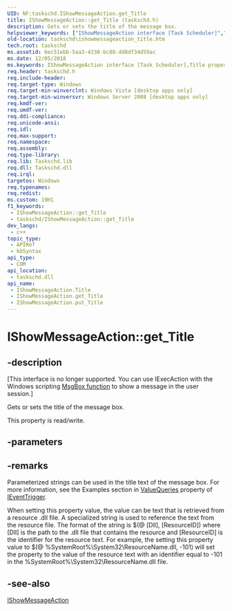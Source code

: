 ```yaml
---
UID: NF:taskschd.IShowMessageAction.get_Title
title: IShowMessageAction::get_Title (taskschd.h)
description: Gets or sets the title of the message box.
helpviewer_keywords: ["IShowMessageAction interface [Task Scheduler]","Title property","IShowMessageAction.Title","IShowMessageAction.get_Title","IShowMessageAction::Title","IShowMessageAction::get_Title","IShowMessageAction::put_Title","Title property [Task Scheduler]","Title property [Task Scheduler]","IShowMessageAction interface","get_Title","taskschd.ishowmessageaction_title","taskschd/IShowMessageAction::Title","taskschd/IShowMessageAction::get_Title","taskschd/IShowMessageAction::put_Title"]
old-location: taskschd\ishowmessageaction_title.htm
tech.root: taskschd
ms.assetid: 6ec51ebb-5aa3-4338-bc88-dd8df34d59ac
ms.date: 12/05/2018
ms.keywords: IShowMessageAction interface [Task Scheduler],Title property, IShowMessageAction.Title, IShowMessageAction.get_Title, IShowMessageAction::Title, IShowMessageAction::get_Title, IShowMessageAction::put_Title, Title property [Task Scheduler], Title property [Task Scheduler],IShowMessageAction interface, get_Title, taskschd.ishowmessageaction_title, taskschd/IShowMessageAction::Title, taskschd/IShowMessageAction::get_Title, taskschd/IShowMessageAction::put_Title
req.header: taskschd.h
req.include-header: 
req.target-type: Windows
req.target-min-winverclnt: Windows Vista [desktop apps only]
req.target-min-winversvr: Windows Server 2008 [desktop apps only]
req.kmdf-ver: 
req.umdf-ver: 
req.ddi-compliance: 
req.unicode-ansi: 
req.idl: 
req.max-support: 
req.namespace: 
req.assembly: 
req.type-library: 
req.lib: Taskschd.lib
req.dll: Taskschd.dll
req.irql: 
targetos: Windows
req.typenames: 
req.redist: 
ms.custom: 19H1
f1_keywords:
 - IShowMessageAction::get_Title
 - taskschd/IShowMessageAction::get_Title
dev_langs:
 - c++
topic_type:
 - APIRef
 - kbSyntax
api_type:
 - COM
api_location:
 - taskschd.dll
api_name:
 - IShowMessageAction.Title
 - IShowMessageAction.get_Title
 - IShowMessageAction.put_Title
---
```


# IShowMessageAction::get_Title


## -description

<p class="CCE_Message">[This interface is no longer supported.  You can use IExecAction with the Windows scripting <a href="https://docs.microsoft.com/previous-versions/sfw6660x(v=vs.85)">MsgBox function</a> to show a message in the user session.]

Gets or sets the title of the message box.

This property is read/write.

## -parameters

## -remarks

Parameterized strings  can be used in the title text of the message box.  For more information, see the Examples section in <a href="https://docs.microsoft.com/windows/desktop/api/taskschd/nf-taskschd-ieventtrigger-get_valuequeries">ValueQueries</a> property of <a href="https://docs.microsoft.com/windows/desktop/api/taskschd/nn-taskschd-ieventtrigger">IEventTrigger</a>.

When setting this property value, the value can be text that is retrieved from a resource .dll file. A specialized string is used to reference the text from the resource file.  The format of the string is $(@ [Dll], [ResourceID]) where [Dll] is the path to the .dll file that contains the resource and [ResourceID] is the identifier for the resource text. For example, the setting this property value to $(@ %SystemRoot%\System32\ResourceName.dll, -101) will set the property to the value of the resource text  with an identifier equal to -101 in the  %SystemRoot%\System32\ResourceName.dll file.

## -see-also

<a href="https://docs.microsoft.com/windows/desktop/api/taskschd/nn-taskschd-ishowmessageaction">IShowMessageAction</a>

